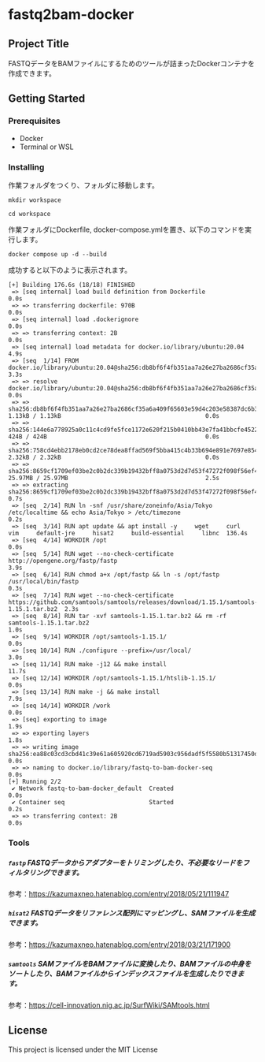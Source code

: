 # fastq2bam-docker
## Project Title
FASTQデータをBAMファイルにするためのツールが詰まったDockerコンテナを作成できます。
## Getting Started
### Prerequisites
- Docker
- Terminal or WSL
### Installing
作業フォルダをつくり、フォルダに移動します。
   
   
    mkdir workspace
   
    cd workspace
   
   
作業フォルダにDockerfile, docker-compose.ymlを置き、以下のコマンドを実行します。
　  
   
`docker compose up -d --build`
   
   
成功すると以下のように表示されます。
   
    [+] Building 176.6s (18/18) FINISHED
     => [seq internal] load build definition from Dockerfile                                                                               0.0s
     => => transferring dockerfile: 970B                                                                                                   0.0s
     => [seq internal] load .dockerignore                                                                                                  0.0s
     => => transferring context: 2B                                                                                                        0.0s
     => [seq internal] load metadata for docker.io/library/ubuntu:20.04                                                                    4.9s
     => [seq  1/14] FROM docker.io/library/ubuntu:20.04@sha256:db8bf6f4fb351aa7a26e27ba2686cf35a6a409f65603e59d4c203e58387dc6b3            3.3s
     => => resolve docker.io/library/ubuntu:20.04@sha256:db8bf6f4fb351aa7a26e27ba2686cf35a6a409f65603e59d4c203e58387dc6b3                  0.0s
     => => sha256:db8bf6f4fb351aa7a26e27ba2686cf35a6a409f65603e59d4c203e58387dc6b3 1.13kB / 1.13kB                                         0.0s
     => => sha256:144e6a778925a0c11c4cd9fe5fce1172e620f215b0410bb43e7fa41bbcfe4522 424B / 424B                                             0.0s
     => => sha256:758cd4ebb2178eb0cd2ce78dea8ffad569f5bba415c4b33b694e891e7697e854 2.32kB / 2.32kB                                         0.0s
     => => sha256:8659cf1709ef03be2c0b2dc339b19432bff8a0753d2d7d53f47272f098f56ef4 25.97MB / 25.97MB                                       2.5s
     => => extracting sha256:8659cf1709ef03be2c0b2dc339b19432bff8a0753d2d7d53f47272f098f56ef4                                              0.7s
     => [seq  2/14] RUN ln -snf /usr/share/zoneinfo/Asia/Tokyo /etc/localtime && echo Asia/Tokyo > /etc/timezone                           0.2s
     => [seq  3/14] RUN apt update && apt install -y     wget     curl     vim     default-jre     hisat2     build-essential     libnc  136.4s
     => [seq  4/14] WORKDIR /opt                                                                                                           0.0s
     => [seq  5/14] RUN wget --no-check-certificate http://opengene.org/fastp/fastp                                                        3.9s
     => [seq  6/14] RUN chmod a+x /opt/fastp && ln -s /opt/fastp /usr/local/bin/fastp                                                      0.3s
     => [seq  7/14] RUN wget --no-check-certificate https://github.com/samtools/samtools/releases/download/1.15.1/samtools-1.15.1.tar.bz2  2.3s
     => [seq  8/14] RUN tar -xvf samtools-1.15.1.tar.bz2 && rm -rf samtools-1.15.1.tar.bz2                                                 1.0s
     => [seq  9/14] WORKDIR /opt/samtools-1.15.1/                                                                                          0.0s
     => [seq 10/14] RUN ./configure --prefix=/usr/local/                                                                                   3.0s
     => [seq 11/14] RUN make -j12 && make install                                                                                         11.7s
     => [seq 12/14] WORKDIR /opt/samtools-1.15.1/htslib-1.15.1/                                                                            0.0s
     => [seq 13/14] RUN make -j && make install                                                                                            7.9s
     => [seq 14/14] WORKDIR /work                                                                                                          0.0s
     => [seq] exporting to image                                                                                                           1.9s
     => => exporting layers                                                                                                                1.8s
     => => writing image sha256:ea88c03cd3cbd41c39e61a605920cd6719ad5903c956dadf5f5580b51317450d                                           0.0s
     => => naming to docker.io/library/fastq-to-bam-docker-seq                                                                             0.0s
    [+] Running 2/2
     ✔ Network fastq-to-bam-docker_default  Created                                                                                        0.0s
     ✔ Container seq                        Started                                                                                        0.2s
     => => transferring context: 2B                                                                                                        0.0s
### Tools
##### `fastp` FASTQデータからアダプターをトリミングしたり、不必要なリードをフィルタリングできます。
   
参考：https://kazumaxneo.hatenablog.com/entry/2018/05/21/111947
   
##### `hisat2` FASTQデータをリファレンス配列にマッピングし、SAMファイルを生成できます。
   
参考：https://kazumaxneo.hatenablog.com/entry/2018/03/21/171900
   
##### `samtools` SAMファイルをBAMファイルに変換したり、BAMファイルの中身をソートしたり、BAMファイルからインデックスファイルを生成したりできます。
   
参考：https://cell-innovation.nig.ac.jp/SurfWiki/SAMtools.html
　　　
## License
This project is licensed under the MIT License
